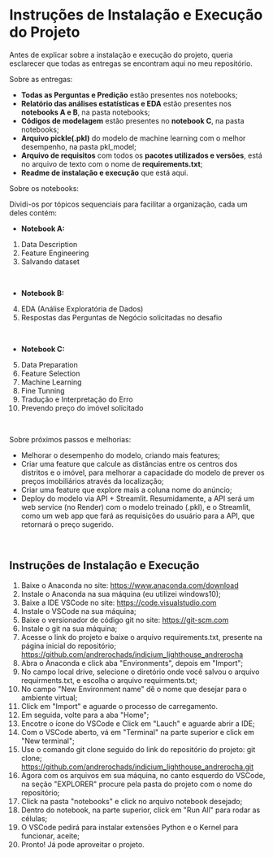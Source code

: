 # Instruções de Instalação e Execução do Projeto

Antes de explicar sobre a instalação e execução do projeto, queria esclarecer que todas as entregas se encontram aqui no meu repositório.

Sobre as entregas:

- **Todas as Perguntas e Predição** estão presentes nos notebooks;
- **Relatório das análises estatísticas e EDA** estão presentes nos **notebooks A e B**, na pasta notebooks;
- **Códigos de modelagem** estão presentes no **notebook C**, na pasta notebooks;
- **Arquivo pickle(.pkl)** do modelo de machine learning com o melhor desempenho, na pasta pkl_model;
- **Arquivo de requisitos** com todos os **pacotes utilizados e versões**, está no arquivo de texto com o nome de **requirements.txt**;
- **Readme de instalação e execução** que está aqui.

Sobre os notebooks:

Dividi-os por tópicos sequenciais para facilitar a organização, cada um deles contém:

- **Notebook A:**


1. Data Description
2. Feature Engineering
3. Salvando dataset

<br>

- **Notebook B:**

4. EDA (Análise Exploratória de Dados)
5. Respostas das Perguntas de Negócio solicitadas no desafio

<br>

- **Notebook C:**

5. Data Preparation
6. Feature Selection
7. Machine Learning
8. Fine Tunning
9. Tradução e Interpretação do Erro
10. Prevendo preço do imóvel solicitado

<br>

Sobre próximos passos e melhorias:

-  Melhorar o desempenho do modelo, criando mais features;
-  Criar uma feature que calcule as distâncias entre os centros dos distritos e o imóvel, para melhorar a capacidade do modelo de prever os preços imobiliários através da localização;
- Criar uma feature que explore mais a coluna nome do anúncio;
- Deploy do modelo via API + Streamlit. Resumidamente, a API será um web service (no Render) com o modelo treinado (.pkl), e o Streamlit, como um web app que fará as requisições do usuário para a API, que retornará o preço sugerido. 

<br>

## Instruções de Instalação e Execução

1. Baixe o Anaconda no site: https://www.anaconda.com/download
2. Instale o Anaconda na sua máquina (eu utilizei windows10);
3. Baixe a IDE VSCode no site: https://code.visualstudio.com
4. Instale o VSCode na sua máquina;
5. Baixe o versionador de código git no site: https://git-scm.com
6. Instale o git na sua máquina;
7. Acesse o link do projeto e baixe o arquivo requirements.txt, presente na página inicial do repositório; https://github.com/andrerochads/indicium_lighthouse_andrerocha
8. Abra o Anaconda e click aba "Environments", depois em "Import";
9. No campo local drive, selecione o diretório onde você salvou o arquivo requirments.txt, e escolha o arquivo requirments.txt;
10. No campo "New Environment name" dê o nome que desejar para o ambiente virtual;
11. Click em "Import" e aguarde o processo de carregamento.
12. Em seguida, volte para a aba "Home";
13. Encotre o ícone do VSCode e Click em "Lauch" e aguarde abrir a IDE;
14. Com o VSCode aberto, vá em "Terminal" na parte superior e click em "New terminal";
15. Use o comando git clone seguido do link do repositório do projeto: git clone; https://github.com/andrerochads/indicium_lighthouse_andrerocha.git
16. Agora com os arquivos em sua máquina, no canto esquerdo do VSCode, na seção "EXPLORER" procure pela pasta do projeto com o nome do repositório;
17. Click na pasta "notebooks" e click no arquivo notebook desejado;
18. Dentro do notebook, na parte superior, click em "Run All" para rodar as células;
19. O VSCode pedirá para instalar extensões Python e o Kernel para funcionar, aceite;
20. Pronto! Já pode aproveitar o projeto. 

